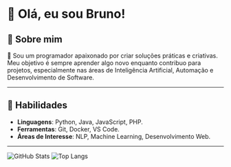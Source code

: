 # 👋 Olá, eu sou Bruno!

## 🚀 Sobre mim
🔹 
Sou um programador apaixonado por criar soluções práticas e criativas. Meu objetivo é sempre aprender algo novo enquanto contribuo para projetos, especialmente nas áreas de Inteligência Artificial, Automação e Desenvolvimento de Software.

---

## 🌟 Habilidades
- **Linguagens**: Python, Java, JavaScript, PHP.
- **Ferramentas**: Git, Docker, VS Code.
- **Áreas de Interesse**: NLP, Machine Learning, Desenvolvimento Web.

---

![GitHub Stats](https://github-readme-stats.vercel.app/api?username=SeuUsuario&show_icons=true&theme=radical)
![Top Langs](https://github-readme-stats.vercel.app/api/top-langs/?username=SeuUsuario&layout=compact&theme=radical)
